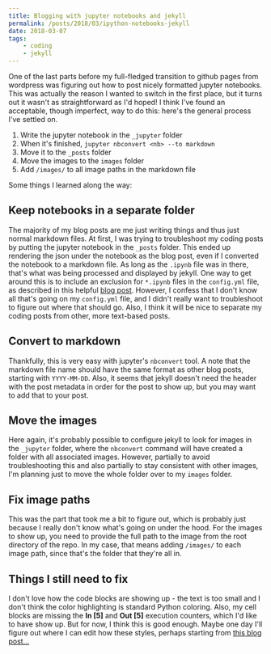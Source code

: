 ```yaml
---
title: Blogging with jupyter notebooks and jekyll
permalink: /posts/2018/03/ipython-notebooks-jekyll
date: 2018-03-07
tags:
    - coding
    - jekyll
---
```


One of the last parts before my full-fledged transition to github pages from wordpress was figuring out how to post nicely formatted jupyter notebooks.
This was actually the reason I wanted to switch in the first place, but it turns out it wasn't as straightforward as I'd hoped!
I think I've found an acceptable, though imperfect, way to do this: here's the general process I've settled on.

1. Write the jupyter notebook in the `_jupyter` folder   
1. When it's finished, `jupyter nbconvert <nb> --to markdown`   
1. Move it to the `_posts` folder   
1. Move the images to the `images` folder    
1. Add `/images/` to all image paths in the markdown file   

Some things I learned along the way:

## Keep notebooks in a separate folder

The majority of my blog posts are me just writing things and thus just normal markdown files.
At first, I was trying to troubleshoot my coding posts by putting the jupyter notebook in the `_posts` folder.
This ended up rendering the json under the notebook as the blog post, even if I converted the notebook to a markdown file.
As long as the `.ipynb` file was in there, that's what was being processed and displayed by jekyll.
One way to get around this is to include an exclusion for `*.ipynb` files in the `config.yml` file, as described in this helpful [blog post](https://adamj.eu/tech/2014/09/21/using-ipython-notebook-to-write-jekyll-blog-posts/).
However, I confess that I don't know all that's going on my `config.yml` file, and I didn't really want to troubleshoot to figure out where that should go.
Also, I think it will be nice to separate my coding posts from other, more text-based posts.

## Convert to markdown

Thankfully, this is very easy with jupyter's `nbconvert` tool.
A note that the markdown file name should have the same format as other blog posts, starting with `YYYY-MM-DD`.
Also, it seems that jekyll doesn't need the header with the post metadata in order for the post to show up, but you may want to add that to your post.

## Move the images

Here again, it's probably possible to configure jekyll to look for images in the `_jupyter` folder, where the `nbconvert` command will have created a folder with all associated images.
However, partially to avoid troubleshooting this and also partially to stay consistent with other images, I'm planning just to move the whole folder over to my `images` folder.

## Fix image paths

This was the part that took me a bit to figure out, which is probably just because I really don't know what's going on under the hood.
For the images to show up, you need to provide the full path to the image from the root directory of the repo.
In my case, that means adding `/images/` to each image path, since that's the folder that they're all in.

## Things I still need to fix

I don't love how the code blocks are showing up - the text is too small and I don't think the color highlighting is standard Python coloring.
Also, my cell blocks are missing the **In [5]** and **Out [5]** execution counters, which I'd like to have show up.
But for now, I think this is good enough.
Maybe one day I'll figure out where I can edit how these styles, perhaps starting from [this blog post...](https://linode.com/docs/applications/project-management/jupyter-notebook-on-jekyll/)
